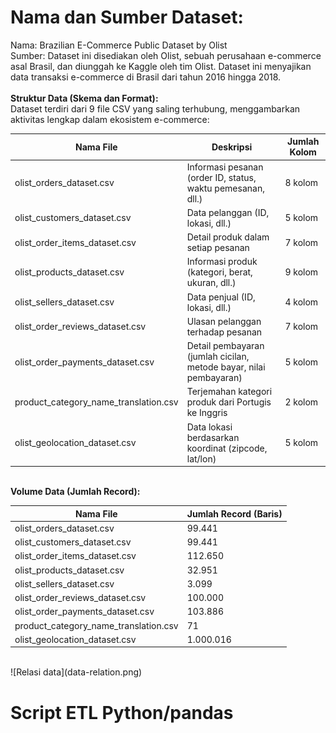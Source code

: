 # Nama dan Sumber Dataset:
Nama: Brazilian E-Commerce Public Dataset by Olist <br>
Sumber: Dataset ini disediakan oleh Olist, sebuah perusahaan e-commerce asal Brasil, dan diunggah ke Kaggle oleh tim Olist. Dataset ini menyajikan data transaksi e-commerce di Brasil dari tahun 2016 hingga 2018. <br><br>
<b>Struktur Data (Skema dan Format):</b> <br>
Dataset terdiri dari 9 file CSV yang saling terhubung, menggambarkan aktivitas lengkap dalam ekosistem e-commerce: <br>

| Nama File                            | Deskripsi                                                         | Jumlah Kolom |
|-------------------------------------|-------------------------------------------------------------------|--------------|
| olist_orders_dataset.csv            | Informasi pesanan (order ID, status, waktu pemesanan, dll.)       | 8 kolom      |
| olist_customers_dataset.csv         | Data pelanggan (ID, lokasi, dll.)                                 | 5 kolom      |
| olist_order_items_dataset.csv       | Detail produk dalam setiap pesanan                                | 7 kolom      |
| olist_products_dataset.csv          | Informasi produk (kategori, berat, ukuran, dll.)                  | 9 kolom      |
| olist_sellers_dataset.csv           | Data penjual (ID, lokasi, dll.)                                   | 4 kolom      |
| olist_order_reviews_dataset.csv     | Ulasan pelanggan terhadap pesanan                                 | 7 kolom      |
| olist_order_payments_dataset.csv    | Detail pembayaran (jumlah cicilan, metode bayar, nilai pembayaran)| 5 kolom      |
| product_category_name_translation.csv | Terjemahan kategori produk dari Portugis ke Inggris              | 2 kolom      |
| olist_geolocation_dataset.csv       | Data lokasi berdasarkan koordinat (zipcode, lat/lon)              | 5 kolom      |
<br>
<b>Volume Data (Jumlah Record):</b><br>

| Nama File                            | Jumlah Record (Baris) |
|-------------------------------------|------------------------|
| olist_orders_dataset.csv            | 99.441                |
| olist_customers_dataset.csv         | 99.441                |
| olist_order_items_dataset.csv       | 112.650               |
| olist_products_dataset.csv          | 32.951                |
| olist_sellers_dataset.csv           | 3.099                 |
| olist_order_reviews_dataset.csv     | 100.000               |
| olist_order_payments_dataset.csv    | 103.886               |
| product_category_name_translation.csv | 71                  |
| olist_geolocation_dataset.csv       | 1.000.016             |
<br>
![Relasi data](data-relation.png)

# Script ETL Python/pandas
